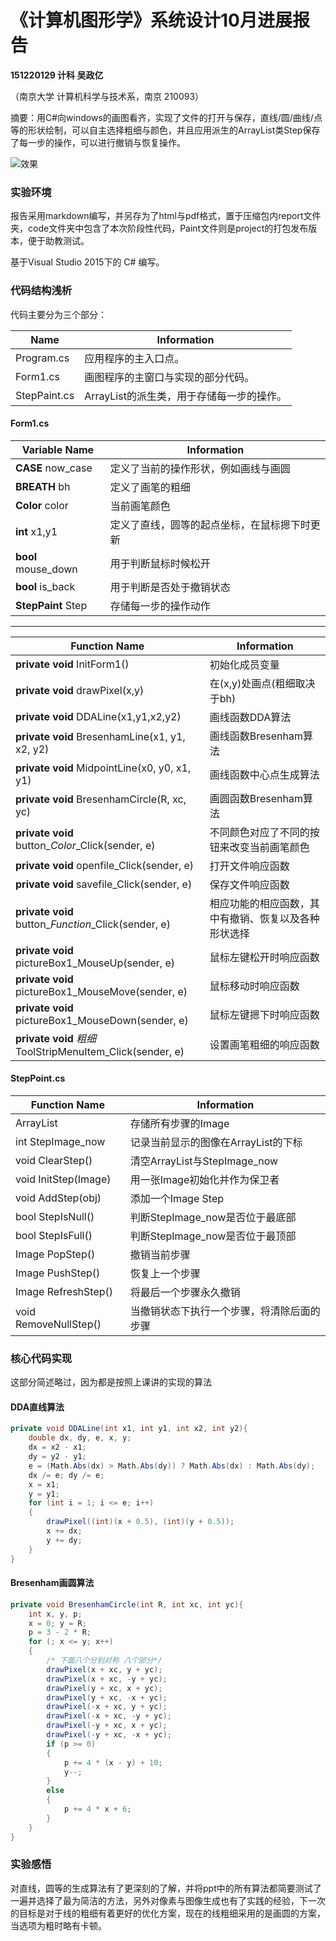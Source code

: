 # 《计算机图形学》系统设计10月进展报告

**151220129 计科 吴政亿**

（南京大学 计算机科学与技术系，南京 210093）

摘要：用C#向windows的画图看齐，实现了文件的打开与保存，直线/圆/曲线/点 等的形状绘制，可以自主选择粗细与颜色，并且应用派生的ArrayList类Step保存了每一步的操作，可以进行撤销与恢复操作。

![效果](http://img.blog.csdn.net/20171030181835041?watermark/2/text/aHR0cDovL2Jsb2cuY3Nkbi5uZXQvanVzdGljZTA=/font/5a6L5L2T/fontsize/400/fill/I0JBQkFCMA==/dissolve/70/gravity/SouthEast)

### 实验环境

报告采用markdown编写，并另存为了html与pdf格式，置于压缩包内report文件夹，code文件夹中包含了本次阶段性代码，Paint文件则是project的打包发布版本，便于助教测试。

基于Visual Studio 2015下的 C# 编写。

### 代码结构浅析
代码主要分为三个部分：

Name         | Information
-------------|-----------------------------------------
Program.cs   | 应用程序的主入口点。
Form1.cs     | 画图程序的主窗口与实现的部分代码。
StepPaint.cs | ArrayList的派生类，用于存储每一步的操作。

#### Form1.cs

Variable Name       | Information
--------------------|--------------------------------------------
**CASE** now_case   | 定义了当前的操作形状，例如画线与画圆
**BREATH** bh       | 定义了画笔的粗细
**Color** color     | 当前画笔颜色
**int** x1,y1       | 定义了直线，圆等的起点坐标，在鼠标摁下时更新
**bool** mouse_down | 用于判断鼠标时候松开
**bool** is_back    | 用于判断是否处于撤销状态
**StepPaint** Step  | 存储每一步的操作动作

---

Function Name                                             | Information
----------------------------------------------------------|----------------------------------------------------
**private void** InitForm1()                              | 初始化成员变量
**private void** drawPixel(x,y)                           | 在(x,y)处画点(粗细取决于bh)
**private void** DDALine(x1,y1,x2,y2)                     | 画线函数DDA算法
**private void** BresenhamLine(x1, y1, x2, y2)            | 画线函数Bresenham算法
**private void** MidpointLine(x0, y0, x1, y1)             | 画线函数中心点生成算法
**private void** BresenhamCircle(R, xc, yc)               | 画圆函数Bresenham算法
**private void** button_*Color*_Click(sender, e)          | 不同颜色对应了不同的按钮来改变当前画笔颜色
**private void** openfile_Click(sender, e)                | 打开文件响应函数
**private void** savefile_Click(sender, e)                | 保存文件响应函数
**private void** button_*Function*_Click(sender, e)       | 相应功能的相应函数，其中有撤销、恢复以及各种形状选择
**private void** pictureBox1_MouseUp(sender, e)           | 鼠标左键松开时响应函数
**private void** pictureBox1_MouseMove(sender, e)         | 鼠标移动时响应函数
**private void** pictureBox1_MouseDown(sender, e)         | 鼠标左键摁下时响应函数
**private void** *粗细*ToolStripMenuItem_Click(sender, e) | 设置画笔粗细的响应函数

#### StepPoint.cs

Function Name         | Information
----------------------|-------------------------------------------
ArrayList             | 存储所有步骤的Image
int StepImage_now     | 记录当前显示的图像在ArrayList的下标
void ClearStep()      | 清空ArrayList与StepImage_now
void InitStep(Image)  | 用一张Image初始化并作为保卫者
void AddStep(obj)     | 添加一个Image Step
bool StepIsNull()     | 判断StepImage_now是否位于最底部
bool StepIsFull()     | 判断StepImage_now是否位于最顶部
Image PopStep()       | 撤销当前步骤
Image PushStep()      | 恢复上一个步骤
Image RefreshStep()   | 将最后一个步骤永久撤销
void RemoveNullStep() | 当撤销状态下执行一个步骤，将清除后面的步骤

### 核心代码实现

这部分简述略过，因为都是按照上课讲的实现的算法

#### DDA直线算法

```c#
private void DDALine(int x1, int y1, int x2, int y2){
    double dx, dy, e, x, y;
    dx = x2 - x1;
    dy = y2 - y1;
    e = (Math.Abs(dx) > Math.Abs(dy)) ? Math.Abs(dx) : Math.Abs(dy);
    dx /= e; dy /= e;
    x = x1;
    y = y1;
    for (int i = 1; i <= e; i++)
    {
        drawPixel((int)(x + 0.5), (int)(y + 0.5));
        x += dx;
        y += dy;
    }
}

```

#### Bresenham画圆算法

```c#
private void BresenhamCircle(int R, int xc, int yc){
    int x, y, p;
    x = 0; y = R;
    p = 3 - 2 * R;
    for (; x <= y; x++)
    {
        /* 下面八个分别对称 八个部分*/
        drawPixel(x + xc, y + yc);
        drawPixel(x + xc, -y + yc);
        drawPixel(y + xc, x + yc);
        drawPixel(y + xc, -x + yc);
        drawPixel(-x + xc, y + yc);
        drawPixel(-x + xc, -y + yc);
        drawPixel(-y + xc, x + yc);
        drawPixel(-y + xc, -x + yc);
        if (p >= 0)
        {
            p += 4 * (x - y) + 10;
            y--;
        }
        else
        {
            p += 4 * x + 6;
        }
    }
}
```

### 实验感悟

对直线，圆等的生成算法有了更深刻的了解，并将ppt中的所有算法都简要测试了一遍并选择了最为简洁的方法，另外对像素与图像生成也有了实践的经验，下一次的目标是对于线的粗细有着更好的优化方案，现在的线粗细采用的是画圆的方案，当选项为粗时略有卡顿。